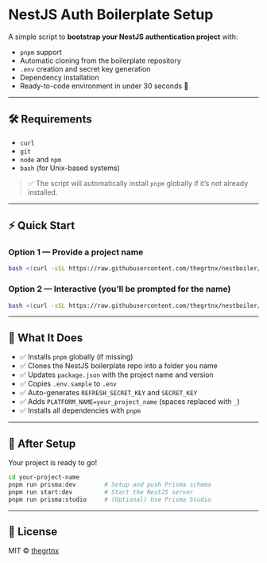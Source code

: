 # NestJS Auth Boilerplate Setup

A simple script to **bootstrap your NestJS authentication project** with:

- `pnpm` support
- Automatic cloning from the boilerplate repository
- `.env` creation and secret key generation
- Dependency installation
- Ready-to-code environment in under 30 seconds 🚀

---

## 🛠 Requirements

- `curl`
- `git`
- `node` and `npm`
- `bash` (for Unix-based systems)

> ✅ The script will automatically install `pnpm` globally if it’s not already installed.

---

## ⚡ Quick Start

### Option 1 — Provide a project name

```bash
bash <(curl -sSL https://raw.githubusercontent.com/thegrtnx/nestboiler/main/bash/setup.sh) my-app
```

### Option 2 — Interactive (you’ll be prompted for the name)

```bash
bash <(curl -sSL https://raw.githubusercontent.com/thegrtnx/nestboiler/main/bash/setup.sh)
```

---

## 🧩 What It Does

- ✅ Installs `pnpm` globally (if missing)
- ✅ Clones the NestJS boilerplate repo into a folder you name
- ✅ Updates `package.json` with the project name and version
- ✅ Copies `.env.sample` to `.env`
- ✅ Auto-generates `REFRESH_SECRET_KEY` and `SECRET_KEY`
- ✅ Adds `PLATFORM_NAME=your_project_name` (spaces replaced with `_`)
- ✅ Installs all dependencies with `pnpm`

---

## 🧪 After Setup

Your project is ready to go!

```bash
cd your-project-name
pnpm run prisma:dev        # Setup and push Prisma schema
pnpm run start:dev         # Start the NestJS server
pnpm run prisma:studio     # (Optional) Use Prisma Studio
```

---

## 🧠 License

MIT © [thegrtnx](https://github.com/thegrtnx)
